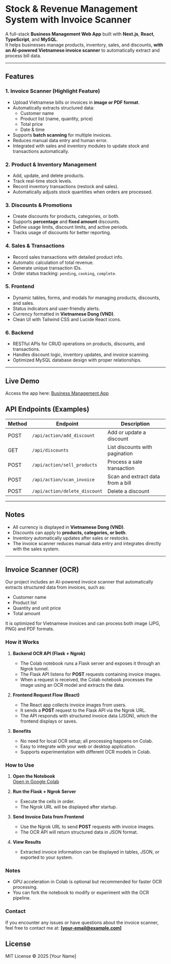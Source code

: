 # Stock & Revenue Management System with Invoice Scanner

A full-stack **Business Management Web App** built with **Next.js**, **React**, **TypeScript**, and **MySQL**.  
It helps businesses manage products, inventory, sales, and discounts, **with an AI-powered Vietnamese invoice scanner** to automatically extract and process bill data.

---

## Features

### 1. Invoice Scanner (Highlight Feature)
- Upload Vietnamese bills or invoices in **image or PDF format**.
- Automatically extracts structured data:
  - Customer name
  - Product list (name, quantity, price)
  - Total price
  - Date & time
- Supports **batch scanning** for multiple invoices.
- Reduces manual data entry and human error.
- Integrated with sales and inventory modules to update stock and transactions automatically.

### 2. Product & Inventory Management
- Add, update, and delete products.
- Track real-time stock levels.
- Record inventory transactions (restock and sales).
- Automatically adjusts stock quantities when orders are processed.

### 3. Discounts & Promotions
- Create discounts for products, categories, or both.
- Supports **percentage** and **fixed amount** discounts.
- Define usage limits, discount limits, and active periods.
- Tracks usage of discounts for better reporting.

### 4. Sales & Transactions
- Record sales transactions with detailed product info.
- Automatic calculation of total revenue.
- Generate unique transaction IDs.
- Order status tracking: `pending`, `cooking`, `complete`.

### 5. Frontend
- Dynamic tables, forms, and modals for managing products, discounts, and sales.
- Status indicators and user-friendly alerts.
- Currency formatted in **Vietnamese Dong (VND)**.
- Clean UI with Tailwind CSS and Lucide React icons.

### 6. Backend
- RESTful APIs for CRUD operations on products, discounts, and transactions.
- Handles discount logic, inventory updates, and invoice scanning.
- Optimized MySQL database design with proper relationships.

---

## Live Demo

Access the app here: [Business Management App](https://business-management-app-3z33.vercel.app/)

## API Endpoints (Examples)

| Method | Endpoint                       | Description                           |
|--------|--------------------------------|---------------------------------------|
| POST   | `/api/action/add_discount`      | Add or update a discount              |
| GET    | `/api/discounts`               | List discounts with pagination        |
| POST   | `/api/action/sell_products`    | Process a sale transaction            |
| POST   | `/api/action/scan_invoice`     | Scan and extract data from a bill     |
| POST   | `/api/action/delete_discount`  | Delete a discount                     |

---

## Notes
- All currency is displayed in **Vietnamese Dong (VND)**.
- Discounts can apply to **products, categories, or both**.
- Inventory automatically updates after sales or restocks.
- The invoice scanner reduces manual data entry and integrates directly with the sales system.

---
## Invoice Scanner (OCR)

Our project includes an AI-powered invoice scanner that automatically extracts structured data from invoices, such as:

- Customer name
- Product list
- Quantity and unit price
- Total amount

It is optimized for Vietnamese invoices and can process both image (JPG, PNG) and PDF formats.

### How it Works

1. **Backend OCR API (Flask + Ngrok)**  
   - The Colab notebook runs a Flask server and exposes it through an Ngrok tunnel.  
   - The Flask API listens for **POST** requests containing invoice images.  
   - When a request is received, the Colab notebook processes the image using an OCR model and extracts the data.

2. **Frontend Request Flow (React)**  
   - The React app collects invoice images from users.  
   - It sends a **POST** request to the Flask API via the Ngrok URL.  
   - The API responds with structured invoice data (JSON), which the frontend displays or saves.

3. **Benefits**  
   - No need for local OCR setup; all processing happens on Colab.  
   - Easy to integrate with your web or desktop application.  
   - Supports experimentation with different OCR models in Colab.

### How to Use

1. **Open the Notebook**  
   [Open in Google Colab](https://colab.research.google.com/github/O-VanTho-programmer/Business-Management-App/blob/main/InvoiceScanner.ipynb)

2. **Run the Flask + Ngrok Server**  
   - Execute the cells in order.  
   - The Ngrok URL will be displayed after startup.

3. **Send Invoice Data from Frontend**  
   - Use the Ngrok URL to send **POST** requests with invoice images.  
   - The OCR API will return structured data in JSON format.

4. **View Results**  
   - Extracted invoice information can be displayed in tables, JSON, or exported to your system.

### Notes
- GPU acceleration in Colab is optional but recommended for faster OCR processing.  
- You can fork the notebook to modify or experiment with the OCR pipeline.  

### Contact
If you encounter any issues or have questions about the invoice scanner, feel free to contact me at: **[your-email@example.com]**

## License
MIT License © 2025 [Your Name]
